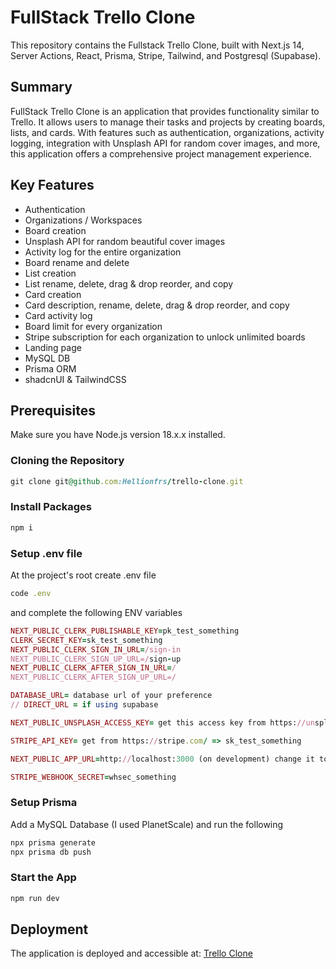 # FullStack Trello Clone
This repository contains the Fullstack Trello Clone, built with Next.js 14, Server Actions, React, Prisma, Stripe, Tailwind, and Postgresql (Supabase).
## Summary
FullStack Trello Clone is an application that provides functionality similar to Trello. It allows users to manage their tasks and projects by creating boards, lists, and cards. With features such as authentication, organizations, activity logging, integration with Unsplash API for random cover images, and more, this application offers a comprehensive project management experience.

## Key Features

- Authentication
- Organizations / Workspaces
- Board creation
- Unsplash API for random beautiful cover images
- Activity log for the entire organization
- Board rename and delete
- List creation
- List rename, delete, drag & drop reorder, and copy
- Card creation
- Card description, rename, delete, drag & drop reorder, and copy
- Card activity log
- Board limit for every organization
- Stripe subscription for each organization to unlock unlimited boards
- Landing page
- MySQL DB
- Prisma ORM
- shadcnUI & TailwindCSS
## Prerequisites

Make sure you have Node.js version 18.x.x installed.

### Cloning the Repository

```ruby
git clone git@github.com:Hellionfrs/trello-clone.git
```

### Install Packages

```ruby
npm i
```

### Setup .env file
At the project's root create .env file
```ruby
code .env
```
and complete the following ENV variables
```ruby
NEXT_PUBLIC_CLERK_PUBLISHABLE_KEY=pk_test_something
CLERK_SECRET_KEY=sk_test_something
NEXT_PUBLIC_CLERK_SIGN_IN_URL=/sign-in
NEXT_PUBLIC_CLERK_SIGN_UP_URL=/sign-up
NEXT_PUBLIC_CLERK_AFTER_SIGN_IN_URL=/
NEXT_PUBLIC_CLERK_AFTER_SIGN_UP_URL=/

DATABASE_URL= database url of your preference
// DIRECT_URL = if using supabase

NEXT_PUBLIC_UNSPLASH_ACCESS_KEY= get this access key from https://unsplash.com/

STRIPE_API_KEY= get from https://stripe.com/ => sk_test_something

NEXT_PUBLIC_APP_URL=http://localhost:3000 (on development) change it to the link after the deployment with the new link u get on vercel or any other application you are using for deployment

STRIPE_WEBHOOK_SECRET=whsec_something
```

### Setup Prisma
Add a MySQL Database (I used PlanetScale) and run the following 
```ruby
npx prisma generate
npx prisma db push
```

### Start the App

```ruby
npm run dev
```

## Deployment
The application is deployed and accessible at: [Trello Clone](trello-clone-eight-black.vercel.app)

